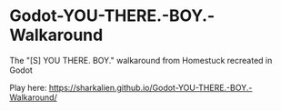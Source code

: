 # Godot-YOU-THERE.-BOY.-Walkaround
The "[S] YOU THERE. BOY." walkaround from Homestuck recreated in Godot

Play here: https://sharkalien.github.io/Godot-YOU-THERE.-BOY.-Walkaround/
